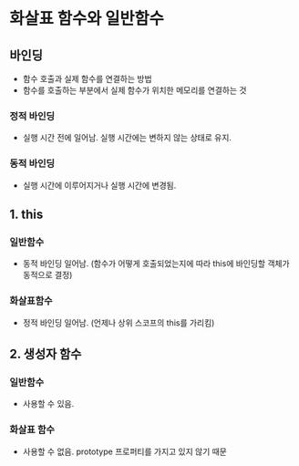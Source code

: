 # 화살표 함수와 일반함수

## 바인딩
- 함수 호출과 실제 함수를 연결하는 방법
- 함수를 호출하는 부분에서 실제 함수가 위치한 메모리를 연결하는 것

### 정적 바인딩
- 실행 시간 전에 일어남. 실행 시간에는 변하지 않는 상태로 유지.
### 동적 바인딩
- 실행 시간에 이루어지거나 실행 시간에 변경됨.

## 1. this
### 일반함수
- 동적 바인딩 일어남. (함수가 어떻게 호출되었는지에 따라 this에 바인딩할 객체가 동적으로 결정)

### 화살표함수
- 정적 바인딩 일어남. (언제나 상위 스코프의 this를 가리킴)

## 2. 생성자 함수
### 일반함수
- 사용할 수 있음.

### 화살표 함수
- 사용할 수 없음. prototype 프로퍼티를 가지고 있지 않기 때문

